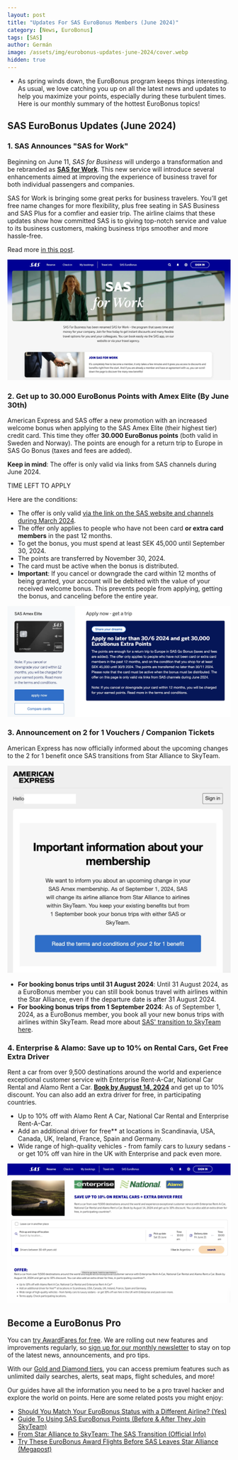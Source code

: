 ```yaml
---
layout: post
title: "Updates For SAS EuroBonus Members (June 2024)"
category: [News, EuroBonus]
tags: [SAS]
author: Germán
image: /assets/img/eurobonus-updates-june-2024/cover.webp
hidden: true
---
```


- As spring winds down, the EuroBonus program keeps things interesting. As usual, we love catching you up on all the latest news and updates to help you maximize your points, especially during these turbulent times. Here is our monthly summary of the hottest EuroBonus topics!

## SAS EuroBonus Updates (June 2024)

### 1. SAS Announces "SAS for Work"

Beginning on June 11, *SAS for Business* will undergo a transformation and be rebranded as [**SAS for Work**](https://blog.awardfares.com/sas-for-work). This new service will introduce several enhancements aimed at improving the experience of business travel for both individual passengers and companies.

SAS for Work is bringing some great perks for business travelers. You’ll get free name changes for more flexibility, plus free seating in SAS Business and SAS Plus for a comfier and easier trip. The airline claims that these updates show how committed SAS is to giving top-notch service and value to its business customers, making business trips smoother and more hassle-free.

Read more [in this post](https://blog.awardfares.com/sas-for-work).

<img src="../assets/img/eurobonus-updates-june-2024/sas-for-work.webp" alt="SAS announces 'SAS for Work'." class="noborder"/>

### 2. Get up to 30.000 EuroBonus Points with Amex Elite (By June 30th)

American Express and SAS offer a new promotion with an increased welcome bonus when applying to the SAS Amex Elite (their highest tier) credit card. This time they offer **30.000 EuroBonus points** (both valid in Sweden and Norway). The points are enough for a return trip to Europe in SAS Go Bonus (taxes and fees are added).

**Keep in mind**: The offer is only valid via links from SAS channels during June 2024.

<div data-countdown="2024-06-30T22:59:00.000+02:00">
  TIME LEFT TO APPLY
</div>

Here are the conditions:

- The offer is only valid [via the link on the SAS website and channels during March 2024](https://www.americanexpress.com/se/kreditkort/sas-eurobonus-elite/?ieep=05MC2993&cpid=100537334).
- The offer only applies to people who have not been card **or extra card members** in the past 12 months.
- To get the bonus, you must spend at least SEK 45,000 until September 30, 2024.
- The points are transferred by November 30, 2024.
- The card must be active when the bonus is distributed.
- **Important**: If you cancel or downgrade the card within 12 months of being granted, your account will be debited with the value of your received welcome bonus. This prevents people from applying, getting the bonus, and canceling before the entire year.

<img src="../assets/img/eurobonus-updates-june-2024/amex-elite-promo.webp" alt="Amex Elite 30k EuroBonus Points'." class="noborder"/>

### 3. Announcement on 2 for 1 Vouchers / Companion Tickets

American Express has now officially informed about the upcoming changes to the 2 for 1 benefit once SAS transitions from Star Alliance to SkyTeam.

<img src="../assets/img/eurobonus-updates-june-2024/amex-2-for-1.webp" alt="Amex Elite 30k EuroBonus Points'." class="noborder"/>

- **For booking bonus trips until 31 August 2024**: Until 31 August 2024, as a EuroBonus member you can still book bonus travel with airlines within the Star Alliance, even if the departure date is after 31 August 2024.
- **For booking bonus trips from 1 September 2024**: As of September 1, 2024, as a EuroBonus member, you book all your new bonus trips with airlines within SkyTeam.
Read more about [SAS' transition to SkyTeam here](https://blog.awardfares.com/sas-transition-to-skyteam/).

### 4. Enterprise & Alamo: Save up to 10% on Rental Cars, Get Free Extra Driver

Rent a car from over 9,500 destinations around the world and experience exceptional customer service with Enterprise Rent-A-Car, National Car Rental and Alamo Rent a Car. [**Book by August 14, 2024**](https://www.sas.se/boka/hyrbil/?ptid=125.16) and get up to 10% discount. You can also add an extra driver for free, in participating countries.

- Up to 10% off with Alamo Rent A Car, National Car Rental and Enterprise Rent-A-Car.
- Add an additional driver for free** at locations in Scandinavia, USA, Canada, UK, Ireland, France, Spain and Germany.
- Wide range of high-quality vehicles - from family cars to luxury sedans - or get 10% off van hire in the UK with Enterprise and pack even more.

<img src="../assets/img/eurobonus-updates-june-2024/eb-car-rental-june.webp" alt="Amex Elite 30k EuroBonus Points'." class="noborder"/>

## Become a EuroBonus Pro

You can [try AwardFares for free](https://awardfares.com/). We are rolling out new features and improvements regularly, so [sign up for our monthly newsletter](https://awardfares.com/newsletter) to stay on top of the latest news, announcements, and pro tips.

With our [Gold and Diamond tiers](https://awardfares.com/pricing), you can access premium features such as unlimited daily searches, alerts, seat maps, flight schedules, and more!

Our guides have all the information you need to be a pro travel hacker and explore the world on points. Here are some related posts you might enjoy:

- [Should You Match Your EuroBonus Status with a Different Airline? (Yes)](https://blog.awardfares.com/eurobonus-status-match/)
- [Guide To Using SAS EuroBonus Points (Before & After They Join SkyTeam)](https://blog.awardfares.com/eurobonus-guide/)
- [From Star Alliance to SkyTeam: The SAS Transition (Official Info)](https://blog.awardfares.com/sas-transition-to-skyteam/)
- [Try These EuroBonus Award Flights Before SAS Leaves Star Alliance (Megapost)](https://blog.awardfares.com/eurobonus-star-alliance-awards/)